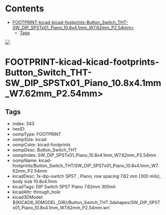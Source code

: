 



Contents
========

* [FOOTPRINT-kicad-kicad-footprints-Button_Switch_THT-SW_DIP_SPSTx01_Piano_10.8x4.1mm_W7.62mm_P2.54mm>](#footprint-kicad-kicad-footprints-button_switch_tht-sw_dip_spstx01_piano_108x41mm_w762mm_p254mm)
	* [Tags](#tags)
  
![][im]
# FOOTPRINT-kicad-kicad-footprints-Button_Switch_THT-SW_DIP_SPSTx01_Piano_10.8x4.1mm_W7.62mm_P2.54mm>

## Tags

- index: 343
- hexID: 
- oompType: FOOTPRINT
- oompSize: kicad
- oompColor: kicad-footprints
- oompDesc: Button_Switch_THT
- oompIndex: SW_DIP_SPSTx01_Piano_10.8x4.1mm_W7.62mm_P2.54mm
- oompName: kicad-footprints/Button_Switch_THT/SW_DIP_SPSTx01_Piano_10.8x4.1mm_W7.62mm_P2.54mm
- kicadDesc: 1x-dip-switch SPST , Piano, row spacing 7.62 mm (300 mils), body size 10.8x4.1mm
- kicadTags: DIP Switch SPST Piano 7.62mm 300mil
- kicadAttr: through_hole
- kicad3DModel: ${KICAD6_3DMODEL_DIR}/Button_Switch_THT.3dshapes/SW_DIP_SPSTx01_Piano_10.8x4.1mm_W7.62mm_P2.54mm.wrl



[im]: image.png
